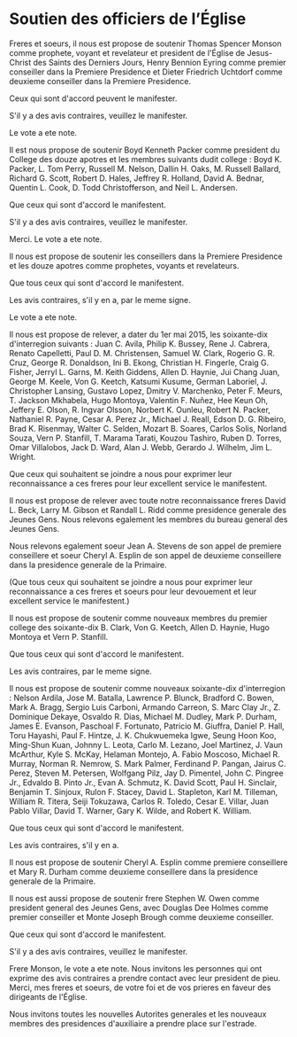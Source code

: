 # Soutien des officiers de l’Église

Freres et soeurs, il nous est propose de soutenir Thomas Spencer Monson comme
prophete, voyant et revelateur et president de l'Église de Jesus-Christ des
Saints des Derniers Jours, Henry Bennion Eyring comme premier conseiller dans
la Premiere Presidence et Dieter Friedrich Uchtdorf comme deuxieme conseiller
dans la Premiere Presidence.

Ceux qui sont d'accord peuvent le manifester.

S'il y a des avis contraires, veuillez le manifester.

Le vote a ete note.

Il est nous propose de soutenir Boyd Kenneth Packer comme president du College
des douze apotres et les membres suivants dudit college : Boyd K. Packer, L.
Tom Perry, Russell M. Nelson, Dallin H. Oaks, M. Russell Ballard, Richard G.
Scott, Robert D. Hales, Jeffrey R. Holland, David A. Bednar, Quentin L. Cook,
D. Todd Christofferson, and Neil L. Andersen.

Que ceux qui sont d'accord le manifestent.

S'il y a des avis contraires, veuillez le manifester.

Merci. Le vote a ete note.

Il nous est propose de soutenir les conseillers dans la Premiere Presidence et
les douze apotres comme prophetes, voyants et revelateurs.

Que tous ceux qui sont d'accord le manifestent.

Les avis contraires, s'il y en a, par le meme signe.

Le vote a ete note.

Il nous est propose de relever, a dater du 1er mai 2015, les soixante-dix
d'interregion suivants : Juan C. Avila, Philip K. Bussey, Rene J. Cabrera,
Renato Capelletti, Paul D. M. Christensen, Samuel W. Clark, Rogerio G. R.
Cruz, George R. Donaldson, Ini B. Ekong, Christian H. Fingerle, Craig G.
Fisher, Jerryl L. Garns, M. Keith Giddens, Allen D. Haynie, Jui Chang Juan,
George M. Keele, Von G. Keetch, Katsumi Kusume, German Laboriel, J.
Christopher Lansing, Gustavo Lopez, Dmitry V. Marchenko, Peter F. Meurs, T.
Jackson Mkhabela, Hugo Montoya, Valentin F. Nuñez, Hee Keun Oh, Jeffery E.
Olson, R. Ingvar Olsson, Norbert K. Ounleu, Robert N. Packer, Nathaniel R.
Payne, Cesar A. Perez Jr., Michael J. Reall, Edson D. G. Ribeiro, Brad K.
Risenmay, Walter C. Selden, Mozart B. Soares, Carlos Solis, Norland Souza,
Vern P. Stanfill, T. Marama Tarati, Kouzou Tashiro, Ruben D. Torres, Omar
Villalobos, Jack D. Ward, Alan J. Webb, Gerardo J. Wilhelm, Jim L. Wright.

Que ceux qui souhaitent se joindre a nous pour exprimer leur reconnaissance a
ces freres pour leur excellent service le manifestent.

Il nous est propose de relever avec toute notre reconnaissance freres David L.
Beck, Larry M. Gibson et Randall L. Ridd comme presidence generale des Jeunes
Gens. Nous relevons egalement les membres du bureau general des Jeunes Gens.

Nous relevons egalement soeur Jean A. Stevens de son appel de premiere
conseillere et soeur Cheryl A. Esplin de son appel de deuxieme conseillere
dans la presidence generale de la Primaire.

(Que tous ceux qui souhaitent se joindre a nous pour exprimer leur
reconnaissance a ces freres et soeurs pour leur devouement et leur excellent
service le manifestent.)

Il nous est propose de soutenir comme nouveaux membres du premier college des
soixante-dix B. Clark, Von G. Keetch, Allen D. Haynie, Hugo Montoya et Vern P.
Stanfill.

Que tous ceux qui sont d'accord le manifestent.

Les avis contraires, par le meme signe.

Il nous est propose de soutenir comme nouveaux soixante-dix d'interregion :
Nelson Ardila, Jose M. Batalla, Lawrence P. Blunck, Bradford C. Bowen, Mark A.
Bragg, Sergio Luis Carboni, Armando Carreon, S. Marc Clay Jr., Z. Dominique
Dekaye, Osvaldo R. Dias, Michael M. Dudley, Mark P. Durham, James E. Evanson,
Paschoal F. Fortunato, Patricio M. Giuffra, Daniel P. Hall, Toru Hayashi, Paul
F. Hintze, J. K. Chukwuemeka Igwe, Seung Hoon Koo, Ming-Shun Kuan, Johnny L.
Leota, Carlo M. Lezano, Joel Martinez, J. Vaun McArthur, Kyle S. McKay,
Helaman Montejo, A. Fabio Moscoso, Michael R. Murray, Norman R. Nemrow, S.
Mark Palmer, Ferdinand P. Pangan, Jairus C. Perez, Steven M. Petersen,
Wolfgang Pilz, Jay D. Pimentel, John C. Pingree Jr., Edvaldo B. Pinto Jr.,
Evan A. Schmutz, K. David Scott, Paul H. Sinclair, Benjamin T. Sinjoux, Rulon
F. Stacey, David L. Stapleton, Karl M. Tilleman, William R. Titera, Seiji
Tokuzawa, Carlos R. Toledo, Cesar E. Villar, Juan Pablo Villar, David T.
Warner, Gary K. Wilde, and Robert K. William.

Que tous ceux qui sont d'accord le manifestent.

Les avis contraires, s'il y en a.

Il nous est propose de soutenir Cheryl A. Esplin comme premiere conseillere et
Mary R. Durham comme deuxieme conseillere dans la presidence generale de la
Primaire.

Il nous est aussi propose de soutenir frere Stephen W. Owen comme president
general des Jeunes Gens, avec Douglas Dee Holmes comme premier conseiller et
Monte Joseph Brough comme deuxieme conseiller.

Que ceux qui sont d'accord le manifestent.

S'il y a des avis contraires, veuillez le manifester.

Frere Monson, le vote a ete note. Nous invitons les personnes qui ont exprime
des avis contraires a prendre contact avec leur president de pieu. Merci, mes
freres et soeurs, de votre foi et de vos prieres en faveur des dirigeants de
l'Église.

Nous invitons toutes les nouvelles Autorites generales et les nouveaux membres
des presidences d'auxiliaire a prendre place sur l'estrade.

